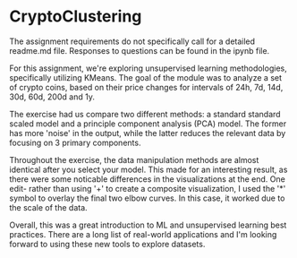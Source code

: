 # CryptoClustering

The assignment requirements do not specifically call for a detailed readme.md file. Responses to questions can be found in the ipynb file. 

For this assignment, we're exploring unsupervised learning methodologies, specifically utilizing KMeans. The goal of the module was to analyze a set of crypto coins, based on their price changes for intervals of 24h, 7d, 14d, 30d, 60d, 200d and 1y. 

The exercise had us compare two different methods: a standard standard scaled model and a principle component analysis (PCA) model. The former has more 'noise' in the output, while the latter reduces the relevant data by focusing on 3 primary components. 

Throughout the exercise, the data manipulation methods are almost identical after you select your model. This made for an interesting result, as there were some noticable differences in the visualizations at the end. One edit- rather than using '+' to create a composite visualization, I used the '*' symbol to overlay the final two elbow curves. In this case, it worked due to the scale of the data. 

Overall, this was a great introduction to ML and unsupervised learning best practices. There are a long list of real-world applications and I'm looking forward to using these new tools to explore datasets. 